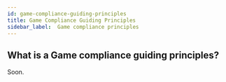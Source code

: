 ```yaml
---
id: game-compliance-guiding-principles
title: Game Compliance Guiding Principles
sidebar_label:  Game compliance principles
---
```


## What is a Game compliance guiding principles?

Soon.
